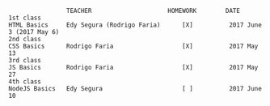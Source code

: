                     TEACHER                     HOMEWORK        DATE  
    1st class  
    HTML Basics     Edy Segura (Rodrigo Faria)      [X]          2017 June 3 (2017 May 6)  
    2nd class  
    CSS Basics      Rodrigo Faria                   [X]          2017 May 13  
    3rd class  
    JS Basics       Rodrigo Faria                   [X]          2017 May 27  
    4th class  
    NodeJS Basics   Edy Segura                      [ ]          2017 June 10  